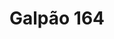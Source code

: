 ---
description: Galpão industrial e logístico com 720m² de área construída, pé direito de 8m, duas docas e escritório de 50m².
featured_image: janis-ringli-UC1pzyJFyvs-unsplash.jpg
title: Galpão 164
weight: 1
---